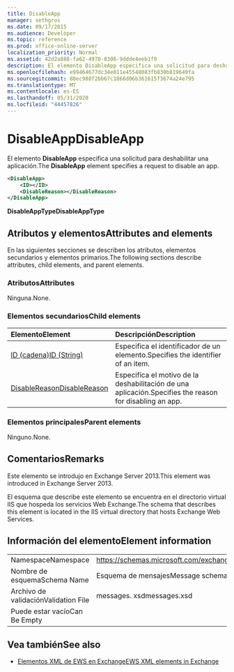 ```yaml
---
title: DisableApp
manager: sethgros
ms.date: 09/17/2015
ms.audience: Developer
ms.topic: reference
ms.prod: office-online-server
localization_priority: Normal
ms.assetid: 42d2a888-fa62-4970-8306-9ddde4eeb1f0
description: El elemento DisableApp especifica una solicitud para deshabilitar una aplicación.
ms.openlocfilehash: e99464677dc34e011e45548083fb830b819649fa
ms.sourcegitcommit: 88ec988f2bb67c1866d06b361615f3674a24e795
ms.translationtype: MT
ms.contentlocale: es-ES
ms.lasthandoff: 05/31/2020
ms.locfileid: "44457826"
---
```

# <a name="disableapp"></a><span data-ttu-id="c28fc-103">DisableApp</span><span class="sxs-lookup"><span data-stu-id="c28fc-103">DisableApp</span></span>

<span data-ttu-id="c28fc-104">El elemento **DisableApp** especifica una solicitud para deshabilitar una aplicación.</span><span class="sxs-lookup"><span data-stu-id="c28fc-104">The **DisableApp** element specifies a request to disable an app.</span></span> 
  
```XML
<DisableApp>
    <ID></ID>
    <DisableReason></DisableReason>
</DisableApp>
```

 <span data-ttu-id="c28fc-105">**DisableAppType**</span><span class="sxs-lookup"><span data-stu-id="c28fc-105">**DisableAppType**</span></span>
## <a name="attributes-and-elements"></a><span data-ttu-id="c28fc-106">Atributos y elementos</span><span class="sxs-lookup"><span data-stu-id="c28fc-106">Attributes and elements</span></span>

<span data-ttu-id="c28fc-107">En las siguientes secciones se describen los atributos, elementos secundarios y elementos primarios.</span><span class="sxs-lookup"><span data-stu-id="c28fc-107">The following sections describe attributes, child elements, and parent elements.</span></span>
  
### <a name="attributes"></a><span data-ttu-id="c28fc-108">Atributos</span><span class="sxs-lookup"><span data-stu-id="c28fc-108">Attributes</span></span>

<span data-ttu-id="c28fc-109">Ninguna.</span><span class="sxs-lookup"><span data-stu-id="c28fc-109">None.</span></span>
  
### <a name="child-elements"></a><span data-ttu-id="c28fc-110">Elementos secundarios</span><span class="sxs-lookup"><span data-stu-id="c28fc-110">Child elements</span></span>

|<span data-ttu-id="c28fc-111">**Elemento**</span><span class="sxs-lookup"><span data-stu-id="c28fc-111">**Element**</span></span>|<span data-ttu-id="c28fc-112">**Descripción**</span><span class="sxs-lookup"><span data-stu-id="c28fc-112">**Description**</span></span>|
|:-----|:-----|
|[<span data-ttu-id="c28fc-113">ID (cadena)</span><span class="sxs-lookup"><span data-stu-id="c28fc-113">ID (String)</span></span>](id-string.md) <br/> |<span data-ttu-id="c28fc-114">Especifica el identificador de un elemento.</span><span class="sxs-lookup"><span data-stu-id="c28fc-114">Specifies the identifier of an item.</span></span>  <br/> |
|[<span data-ttu-id="c28fc-115">DisableReason</span><span class="sxs-lookup"><span data-stu-id="c28fc-115">DisableReason</span></span>](disablereason.md) <br/> |<span data-ttu-id="c28fc-116">Especifica el motivo de la deshabilitación de una aplicación.</span><span class="sxs-lookup"><span data-stu-id="c28fc-116">Specifies the reason for disabling an app.</span></span>  <br/> |
   
### <a name="parent-elements"></a><span data-ttu-id="c28fc-117">Elementos principales</span><span class="sxs-lookup"><span data-stu-id="c28fc-117">Parent elements</span></span>

<span data-ttu-id="c28fc-118">Ninguno.</span><span class="sxs-lookup"><span data-stu-id="c28fc-118">None.</span></span>
  
## <a name="remarks"></a><span data-ttu-id="c28fc-119">Comentarios</span><span class="sxs-lookup"><span data-stu-id="c28fc-119">Remarks</span></span>

<span data-ttu-id="c28fc-120">Este elemento se introdujo en Exchange Server 2013.</span><span class="sxs-lookup"><span data-stu-id="c28fc-120">This element was introduced in Exchange Server 2013.</span></span>
  
<span data-ttu-id="c28fc-121">El esquema que describe este elemento se encuentra en el directorio virtual IIS que hospeda los servicios Web Exchange.</span><span class="sxs-lookup"><span data-stu-id="c28fc-121">The schema that describes this element is located in the IIS virtual directory that hosts Exchange Web Services.</span></span>
  
## <a name="element-information"></a><span data-ttu-id="c28fc-122">Información del elemento</span><span class="sxs-lookup"><span data-stu-id="c28fc-122">Element information</span></span>

|||
|:-----|:-----|
|<span data-ttu-id="c28fc-123">Namespace</span><span class="sxs-lookup"><span data-stu-id="c28fc-123">Namespace</span></span>  <br/> |https://schemas.microsoft.com/exchange/services/2006/messages  <br/> |
|<span data-ttu-id="c28fc-124">Nombre de esquema</span><span class="sxs-lookup"><span data-stu-id="c28fc-124">Schema Name</span></span>  <br/> |<span data-ttu-id="c28fc-125">Esquema de mensajes</span><span class="sxs-lookup"><span data-stu-id="c28fc-125">Message schema</span></span>  <br/> |
|<span data-ttu-id="c28fc-126">Archivo de validación</span><span class="sxs-lookup"><span data-stu-id="c28fc-126">Validation File</span></span>  <br/> |<span data-ttu-id="c28fc-127">messages. xsd</span><span class="sxs-lookup"><span data-stu-id="c28fc-127">messages.xsd</span></span>  <br/> |
|<span data-ttu-id="c28fc-128">Puede estar vacío</span><span class="sxs-lookup"><span data-stu-id="c28fc-128">Can Be Empty</span></span>  <br/> ||
   
## <a name="see-also"></a><span data-ttu-id="c28fc-129">Vea también</span><span class="sxs-lookup"><span data-stu-id="c28fc-129">See also</span></span>

- [<span data-ttu-id="c28fc-130">Elementos XML de EWS en Exchange</span><span class="sxs-lookup"><span data-stu-id="c28fc-130">EWS XML elements in Exchange</span></span>](ews-xml-elements-in-exchange.md)

